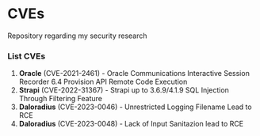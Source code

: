 # CVEs
Repository regarding my security research

### List CVEs
1. **Oracle** (CVE-2021-2461) - Oracle Communications Interactive Session Recorder 6.4 Provision API Remote Code Execution
2. **Strapi** (CVE-2022-31367) -  Strapi up to 3.6.9/4.1.9 SQL Injection Through Filtering Feature
3. **Daloradius** (CVE-2023-0046) - Unrestricted Logging Filename Lead to RCE
4. **Daloradius** (CVE-2023-0048) - Lack of Input Sanitazion lead to RCE 
